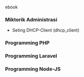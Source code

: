 ebook
### Miktorik Administrasi
- Seting DHCP-Client (dhcp_client)
### Programming PHP
### Programming Laravel
### Programming Node-JS
